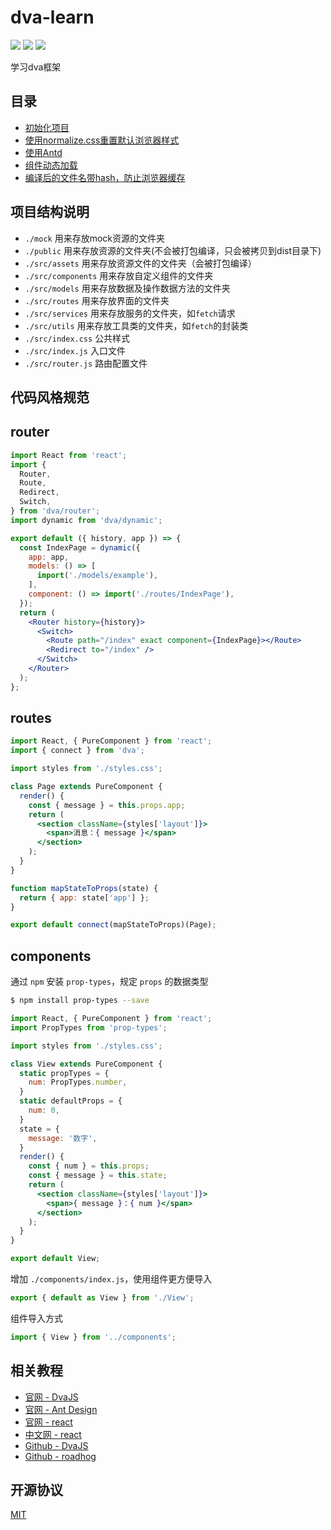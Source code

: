 # dva-learn

[![](https://img.shields.io/badge/react-^16.2.0-brightgreen.svg?style=flat-square)](https://github.com/facebook/react)
[![](https://img.shields.io/badge/ant--design-^3.6.3-yellowgreen.svg?style=flat-square)](https://github.com/ant-design/ant-design)
[![](https://img.shields.io/badge/dva-^2.3.1-orange.svg?style=flat-square)](https://github.com/dvajs/dva)

学习dva框架

## 目录

- [初始化项目](./docs/初始化项目.md)
- [使用normalize.css重置默认浏览器样式](./docs/使用normalize.css重置默认浏览器样式.md)
- [使用Antd](./docs/使用Antd.md)
- [组件动态加载](./docs/组件动态加载.md)
- [编译后的文件名带hash，防止浏览器缓存](./docs/编译后的文件名带hash，防止浏览器缓存.md)

## 项目结构说明

- `./mock` 用来存放mock资源的文件夹
- `./public` 用来存放资源的文件夹(不会被打包编译，只会被拷贝到dist目录下)
- `./src/assets` 用来存放资源文件的文件夹（会被打包编译）
- `./src/components` 用来存放自定义组件的文件夹
- `./src/models` 用来存放数据及操作数据方法的文件夹
- `./src/routes` 用来存放界面的文件夹
- `./src/services` 用来存放服务的文件夹，如`fetch`请求
- `./src/utils` 用来存放工具类的文件夹，如`fetch`的封装类
- `./src/index.css` 公共样式
- `./src/index.js` 入口文件
- `./src/router.js` 路由配置文件

## 代码风格规范

## router

```jsx
import React from 'react';
import {
  Router,
  Route,
  Redirect,
  Switch,
} from 'dva/router';
import dynamic from 'dva/dynamic';

export default ({ history, app }) => {
  const IndexPage = dynamic({
    app: app,
    models: () => [
      import('./models/example'),
    ],
    component: () => import('./routes/IndexPage'),
  });
  return (
    <Router history={history}>
      <Switch>
        <Route path="/index" exact component={IndexPage}></Route>
        <Redirect to="/index" />
      </Switch>
    </Router>
  );
};
```

## routes

```jsx
import React, { PureComponent } from 'react';
import { connect } from 'dva';

import styles from './styles.css';

class Page extends PureComponent {
  render() {
    const { message } = this.props.app;
    return (
      <section className={styles['layout']}>
        <span>消息：{ message }</span>
      </section>
    );
  }
}

function mapStateToProps(state) {
  return { app: state['app'] };
}

export default connect(mapStateToProps)(Page);
```

## components

通过 `npm` 安装 `prop-types`，规定 `props` 的数据类型

```bash
$ npm install prop-types --save
```

```jsx
import React, { PureComponent } from 'react';
import PropTypes from 'prop-types';

import styles from './styles.css';

class View extends PureComponent {
  static propTypes = {
    num: PropTypes.number,
  }
  static defaultProps = {
    num: 0,
  }
  state = {
    message: '数字',
  }
  render() {
    const { num } = this.props;
    const { message } = this.state;
    return (
      <section className={styles['layout']}>
        <span>{ message }：{ num }</span>
      </section>
    );
  }
}

export default View;
```

增加 `./components/index.js`，使用组件更方便导入

```jsx
export { default as View } from './View';
```

组件导入方式

```jsx
import { View } from '../components';
```

## 相关教程

- [官网 - DvaJS](https://dvajs.com/)
- [官网 - Ant Design](https://ant.design/index-cn/)
- [官网 - react](https://reactjs.org/)
- [中文网 - react](https://doc.react-china.org/)
- [Github - DvaJS](https://github.com/dvajs/dva/)
- [Github - roadhog](https://github.com/sorrycc/roadhog/)

## 开源协议

[MIT](https://tldrlegal.com/license/mit-license)
